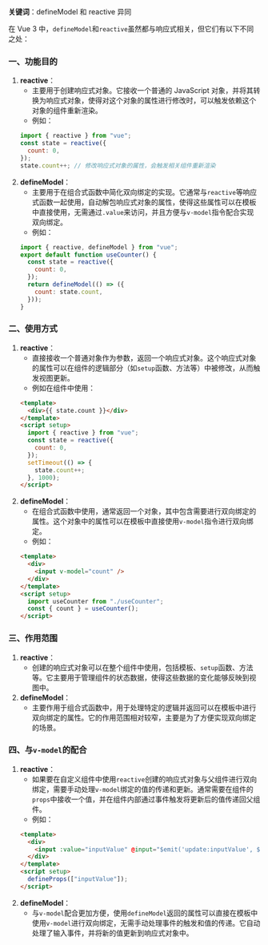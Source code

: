 **关键词**：defineModel 和 reactive 异同

在 Vue 3 中，`defineModel`和`reactive`虽然都与响应式相关，但它们有以下不同之处：

### **一、功能目的**

1. **reactive**：
   - 主要用于创建响应式对象。它接收一个普通的 JavaScript 对象，并将其转换为响应式对象，使得对这个对象的属性进行修改时，可以触发依赖这个对象的组件重新渲染。
   - 例如：
   ```javascript
   import { reactive } from "vue";
   const state = reactive({
     count: 0,
   });
   state.count++; // 修改响应式对象的属性，会触发相关组件重新渲染
   ```
2. **defineModel**：
   - 主要用于在组合式函数中简化双向绑定的实现。它通常与`reactive`等响应式函数一起使用，自动解包响应式对象的属性，使得这些属性可以在模板中直接使用，无需通过`.value`来访问，并且方便与`v-model`指令配合实现双向绑定。
   - 例如：
   ```javascript
   import { reactive, defineModel } from "vue";
   export default function useCounter() {
     const state = reactive({
       count: 0,
     });
     return defineModel(() => ({
       count: state.count,
     }));
   }
   ```

### **二、使用方式**

1. **reactive**：
   - 直接接收一个普通对象作为参数，返回一个响应式对象。这个响应式对象的属性可以在组件的逻辑部分（如`setup`函数、方法等）中被修改，从而触发视图更新。
   - 例如在组件中使用：
   ```html
   <template>
     <div>{{ state.count }}</div>
   </template>
   <script setup>
     import { reactive } from "vue";
     const state = reactive({
       count: 0,
     });
     setTimeout(() => {
       state.count++;
     }, 1000);
   </script>
   ```
2. **defineModel**：
   - 在组合式函数中使用，通常返回一个对象，其中包含需要进行双向绑定的属性。这个对象中的属性可以在模板中直接使用`v-model`指令进行双向绑定。
   - 例如：
   ```html
   <template>
     <div>
       <input v-model="count" />
     </div>
   </template>
   <script setup>
     import useCounter from "./useCounter";
     const { count } = useCounter();
   </script>
   ```

### **三、作用范围**

1. **reactive**：
   - 创建的响应式对象可以在整个组件中使用，包括模板、`setup`函数、方法等。它主要用于管理组件的状态数据，使得这些数据的变化能够反映到视图中。
2. **defineModel**：
   - 主要作用于组合式函数中，用于处理特定的逻辑并返回可以在模板中进行双向绑定的属性。它的作用范围相对较窄，主要是为了方便实现双向绑定的场景。

### **四、与`v-model`的配合**

1. **reactive**：
   - 如果要在自定义组件中使用`reactive`创建的响应式对象与父组件进行双向绑定，需要手动处理`v-model`绑定的值的传递和更新。通常需要在组件的`props`中接收一个值，并在组件内部通过事件触发将更新后的值传递回父组件。
   - 例如：
   ```html
   <template>
     <div>
       <input :value="inputValue" @input="$emit('update:inputValue', $event.target.value)" />
     </div>
   </template>
   <script setup>
     defineProps(["inputValue"]);
   </script>
   ```
2. **defineModel**：
   - 与`v-model`配合更加方便，使用`defineModel`返回的属性可以直接在模板中使用`v-model`进行双向绑定，无需手动处理事件的触发和值的传递。它自动处理了输入事件，并将新的值更新到响应式对象中。

